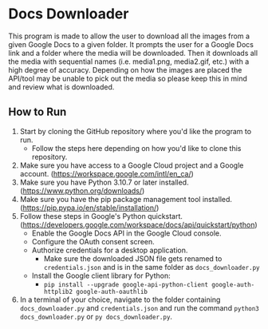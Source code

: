 # Docs Downloader
 This program is made to allow the user to download all the images from a given Google Docs to a given folder. It prompts the user for a Google Docs link and a folder where the media will be downloaded. Then it downloads all the media with sequential names (i.e. media1.png, media2.gif, etc.) with a high degree of accuracy. Depending on how the images are placed the API/tool may be unable to pick out the media so please keep this in mind and review what is downloaded.

 ## How to Run
1. Start by cloning the GitHub repository where you'd like the program to run.
   - Follow the steps here depending on how you'd like to clone this repository.
2. Make sure you have access to a Google Cloud project and a Google account. (https://workspace.google.com/intl/en_ca/)
3. Make sure you have Python 3.10.7 or later installed. (https://www.python.org/downloads/)
4. Make sure you have the pip package management tool installed. (https://pip.pypa.io/en/stable/installation/)
5. Follow these steps in Google's Python quickstart. (https://developers.google.com/workspace/docs/api/quickstart/python)
   - Enable the Google Docs API in the Google Cloud console.
   - Configure the OAuth consent screen.
   - Authorize credentials for a desktop application.
     - Make sure the downloaded JSON file gets renamed to `credentials.json` and is in the same folder as `docs_downloader.py`
   - Install the Google client library for Python:
     - `pip install --upgrade google-api-python-client google-auth-httplib2 google-auth-oauthlib`
6. In a terminal of your choice, navigate to the folder containing `docs_downloader.py` and `credentials.json` and run the command `python3 docs_downloader.py` or `py docs_downloader.py`.
